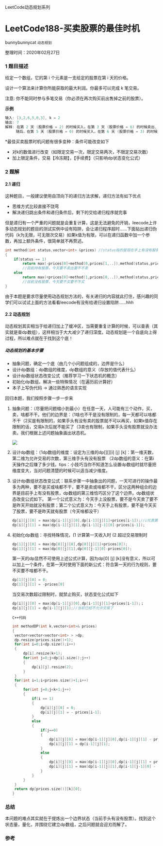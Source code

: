 LeetCode动态规划系列

# LeetCode188-买卖股票的最佳时机

bunnybunnycat `动态规划` 

整理时间：2020年02月27日



### 1 题目描述

给定一个数组，它的第 i 个元素是一支给定的股票在第 i 天的价格。

设计一个算法来计算你所能获取的最大利润。你最多可以完成 k 笔交易。

注意: 你不能同时参与多笔交易（你必须在再次购买前出售掉之前的股票）。



**示例**

```cpp
输入: [3,2,6,5,0,3], k = 2
输出: 7
解释: 在第 2 天 (股票价格 = 2) 的时候买入，在第 3 天 (股票价格 = 6) 的时候卖出, 这笔交易所能获得利润 = 6-2 = 4 。
     随后，在第 5 天 (股票价格 = 0) 的时候买入，在第 6 天 (股票价格 = 3) 的时候卖出, 这笔交易所能获得利润 = 3-0 = 3 。
```



*最佳买卖股票时机问题有很多变种：条件可能改变如下

- 对k的数值进行改变（如限定交易一次，限定交易两次，不限定交易次数）
- 加上限定条件，交易【冷冻期】，【手续费】（只影响dp状态变化公式）



### 2 题解

#### 2.1 递归

这种题目，一般建议使用自顶向下的递归方法求解，递归方法有如下优点

- 思维方式比较直接不饶弯
- 解决递归跳出条件和递归条件后，剩下的交给递归程序就完事

但是递归有一个严重的问题就是会重复计算，这是无法避免的开销，leecode上许多动态规划的题目的测试实例中设有陷阱，会让递归程序超时……下面贴出递归伪代码（k为无限，可无限次交易）如果k值为有限，可以在递归函数中加一个参数，再加上额外条件，很简单就不再赘述。

```cpp
int method(int status,vector<int> &prices) //status指的是现在手上有没有股票（有股票值为1）
{
	if(status == 1)
		return max(-prices[0]+method(0,prices[1,..]),method(status,prices[1,..]));
		//目前持有股票，今天要不卖出要不不卖
	else
		return max(+prices[0]+method(1,prices[0,..]),method(status,prices[1,..]));
		//目前没有股票，今天要不买要不不买
}
```

由于本题是要求尽量使用动态规划方法的，有关递归的内容就此打住，感兴趣的同学们可以试试上面的方法看看leecode有没有给递归设置陷阱……hhh



#### 2.2 动态规划

动态规划其实相当于给递归加上了缓冲区，当需要重复计算的时候，可以查表（其实就是查dp数组），这样相当于大大减少了递归深度。动态规划是一个自底向上得过程，所以难点就在于找到这个底！

##### 动态规划的基本步骤

- 抽象问题，确定一个底（由几个小问题组成的，边界是什么）
- 设计dp数组：dp数组的维度，dp数组的意义（存放的值代表什么）
- 设计dp数组状态改变公式（推荐学习一下状态机的概念）
- 初始化dp数组，解决一些特殊情况（在遍历前计算好）
- 本子上写伪代码 -> 通过熟悉的语言实现

回归本题，我们按照步骤一步一步来

1. 抽象问题：（尽量把问题缩小到最小）在任意一天，人可能有三个动作，买，卖，啥都不干。他们的边界是：（1啥也不干是没有限制的，每一天都可以啥都不干（2买是有限制的，如果手头有没有卖的股票就不可以再买，如果k值存在限制的话，交易k次后就不能买了（3卖也有限制，如果手头没有股票就没办法卖。我们根据上述问题抽象画出状态机。

   ![](C:\LeetCode-2020\src\2020-02\week4\images\123.png)

2. 设计dp数组：（1dp数组的维度：设定为三维的dp[][][i] [j] [k]：第一维天数，第二维为允许交易的次数，第三维手头有没有股票  （2dp数组的意义：在第i天操作之后赚了多少钱。tips：小技巧当你不知道怎么设置dp数组时就尽量把维度变大，当对问题清楚的时候可以适当减少维度。

3. 设计dp数组状态改变公式：联系步骤一中抽象出的问题，一天可进行的操作最多为两种，要不是买或啥都不干，要不是卖或啥都不干。区分这两种组合的边界是目前手上有没有股票，dp数组的第三维恰巧区分了这个边界。dp数组状态改变公式如下。 第一个公式意义为：今天手上没股票，要不是今天卖了要不是昨天开始就没有股票；第二个公式意义为：今天手上有股票，要不是今天买了股票，要不是昨天就有股票（今天啥都没干）

   ```cpp
   dp[i][j][0] = max(dp[i-1][j][0],dp[i-1][j][1]+prices[i-1]);//i代表第i天；
   dp[i][j][1] = max(dp[i-1][j][1],dp[i-1][j-1][0]-prices[i-1]);
   ```

   

4. 初始化dp数组：寻找特殊情况，(1 计算第一天收入时 (2 超过交易限制时

   ```cpp
   dp[1][j][0] = max(dp[0][j][0],dp[0][j][1]+prices[0]);
   dp[1][j][1] = max(dp[0][j][1],dp[0][j-1][0]-prices[0]);
   ```

   第一天的dp显然不可使用上述公式计算，因为dp[0] [j] [k]没有意义，所以可以加上一个条件，在第一天时使用下面的新公式：符合第一天的行为规则，要不买要不啥都不干。

   ```cpp
   dp[1][j][0] = 0;
   dp[1][j][1] = -prices[0]
   ```

   当交易次数超过限制时，就禁止购买，状态变化公式如下

   ```cpp
   dp[i][j][0] = max(dp[i-1][j][0],dp[i-1][j][1]+prices[i-1]);；
   dp[i][j][1] = dp[i-1][j][1];//当前已经不允许交易了
   ```

   

   `C++代码`

   ```c++
   int methodDP(int k,vector<int>& prices) 
   {
   	vector<vector<vector<int> > >dp;
   	dp.resize(prices.size()+1);
   	for(int i=0;i<dp.size();i++)
   	{
   		dp[i].resize(k+1);
   		for(int j=0;j<dp[i].size();j++)
   		{
   			dp[i][j].resize(2);
   		}
   	}
   	for(int i=1;i<prices.size()+1;i++)
   	{
   		for(int j=0;j<k+1;j++)
   		{
   			if(i == 1)
   			{
   				dp[i][j][0] = 0;
   				dp[i][j][1] = - prices[i-1];
   			}
   			else
   			{
   				if(j==0)
   				{
   					dp[i][j][0] = max(dp[i-1][j][0],dp[i-1][j][1] - prices[i-1]);
   					dp[i][j][1] = dp[i-1][j][1];
   				}
   				else
   				{
   					dp[i][j][0] = max(dp[i-1][j][0],dp[i-1][j][1] + prices[i-1]);
   					dp[i][j][1] = max(dp[i-1][j][1],dp[i-1][j-1][0] - prices[i-1]);
   				}
   			}
   		}
   	}
   	return dp[prices.size()][k][0];
   }
   ```




### 总结

本问题的难点其实就在于提炼出一个边界状态（当前手头有没有股票）。找到这个状态量，量化，并围绕它建立dp数组，之后问题就会迎刃而解了。

### 参考

[1]: https://leetcode-cn.com/problems/best-time-to-buy-and-sell-stock-iv/solution/yi-ge-tong-yong-fang-fa-tuan-mie-6-dao-gu-piao-w-5/

